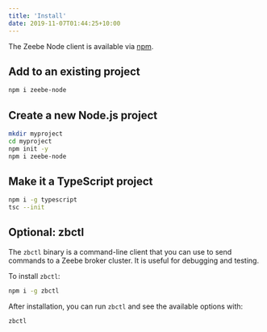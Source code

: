 ```yaml
---
title: 'Install'
date: 2019-11-07T01:44:25+10:00
---
```


The Zeebe Node client is available via [npm](https://www.npmjs.com/package/zeebe-node).

## Add to an existing project

```bash
npm i zeebe-node
```

## Create a new Node.js project

```bash
mkdir myproject
cd myproject
npm init -y
npm i zeebe-node
```

## Make it a TypeScript project

```bash
npm i -g typescript
tsc --init
```

## Optional: zbctl

The `zbctl` binary is a command-line client that you can use to send commands to a Zeebe broker cluster. It is useful for debugging and testing.

To install `zbctl`:

```bash
npm i -g zbctl
```

After installation, you can run `zbctl` and see the available options with:

```bash
zbctl
```